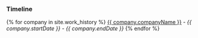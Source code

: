 ### Timeline
{% for company in site.work_history %}
<a href="{{ company.companyUrl }}" target="_blank">{{ company.companyName }}</a> - *{{ company.startDate }} - {{ company.endDate }}*
{% endfor %}